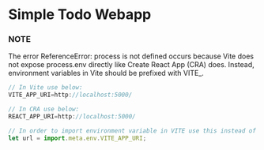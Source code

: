# Simple Todo Webapp

### NOTE
<p>The error ReferenceError: process is not defined occurs because Vite does not expose process.env directly like Create React App (CRA) does. Instead, environment variables in Vite should be prefixed with VITE_.</p>

```Javascript
// In Vite use below:
VITE_APP_URI=http://localhost:5000/

// In CRA use below:
REACT_APP_URI=http://localhost:5000/

// In order to import environment variable in VITE use this instead of "process.env"
let url = import.meta.env.VITE_APP_URI;

```